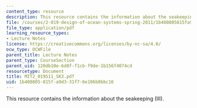 ```yaml
---
content_type: resource
description: This resource contains the information about the seakeeping (III).
file: /courses/2-019-design-of-ocean-systems-spring-2011/1b400805815fa9d331f76e106b0bbc16_MIT2_019S11_SK3.pdf
file_type: application/pdf
learning_resource_types:
- Lecture Notes
license: https://creativecommons.org/licenses/by-nc-sa/4.0/
ocw_type: OCWFile
parent_title: Lecture Notes
parent_type: CourseSection
parent_uid: 120db10e-6d8f-f1cb-f9de-1b156f4074cd
resourcetype: Document
title: MIT2_019S11_SK3.pdf
uid: 1b400805-815f-a9d3-31f7-6e106b0bbc16
---
```

This resource contains the information about the seakeeping (III).